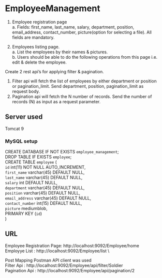 # EmployeeManagement

1. Employee registration page \
  a. Fields: first_name, last_name, salary, department, position, email_address,
     contact_number, picture(option for selecting a file). All fields are mandatory.

2. Employees listing page.\
   a. List the employees by their names & pictures.\
   b. Users should be able to do the following operations from this page i.e.
edit & delete the employee.

Create 2 rest api’s for applying filter & pagination. 
  1. Filter api will fetch the list of employees by either department or position or
     pagination_limit. Send department, position, pagination_limit as request body. 
  2. Pagination api will fetch the N number of records. Send the number of
     records (N) as input as a request parameter.
     
## Server used 
  Tomcat 9
  
### MySQL setup
  CREATE DATABASE  IF NOT EXISTS `employee_management`; \
  DROP TABLE IF EXISTS `employee`; \
  CREATE TABLE `employee` ( \
    `id` int(11) NOT NULL AUTO_INCREMENT, \
    `first_name` varchar(45) DEFAULT NULL, \
    `last_name` varchar(45) DEFAULT NULL, \
    `salary` int DEFAULT NULL, \
    `department` varchar(45) DEFAULT NULL, \
    `position` varchar(45) DEFAULT NULL, \
    `email_address` varchar(45) DEFAULT NULL, \
    `contact_number` int(15) DEFAULT NULL, \
    `picture` mediumblob, \
    PRIMARY KEY (`id`) \
  ) 

## URL 
Employee Registration Page: http://localhost:9092/Employee/home \
Employye List : http://localhost:9092/Employee/list \

Post Mapping Postman API client was used \
Filter Api : http://localhost:9092/Employee/api/filter/Soldier \
Pagination Api : http://localhost:9092/Employee/api/pagination/2
